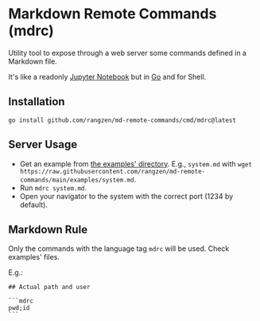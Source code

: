 # Markdown Remote Commands (mdrc)

Utility tool to expose through a web server some commands defined in a Markdown file.

It's like a readonly [Jupyter Notebook](https://jupyter.org/) but in [Go](https://go.dev/) and for Shell.

## Installation

```shell
go install github.com/rangzen/md-remote-commands/cmd/mdrc@latest
```

## Server Usage

* Get an example from [the examples' directory](https://github.com/rangzen/md-remote-commands/tree/main/examples).
  E.g., `system.md` with `wget https://raw.githubusercontent.com/rangzen/md-remote-commands/main/examples/system.md`.
* Run `mdrc system.md`.
* Open your navigator to the system with the correct port (1234 by default).

## Markdown Rule

Only the commands with the language tag `mdrc` will be used. Check examples' files.

E.g.:

    ## Actual path and user

    ```mdrc
    pwd;id
    ```
